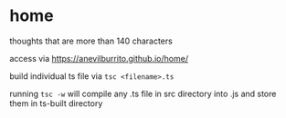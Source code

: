 # home
thoughts that are more than 140 characters 

access via
https://anevilburrito.github.io/home/

build individual ts file via
`tsc <filename>.ts`

running 
`tsc -w`
will compile any .ts file in src directory into .js and store them in ts-built directory